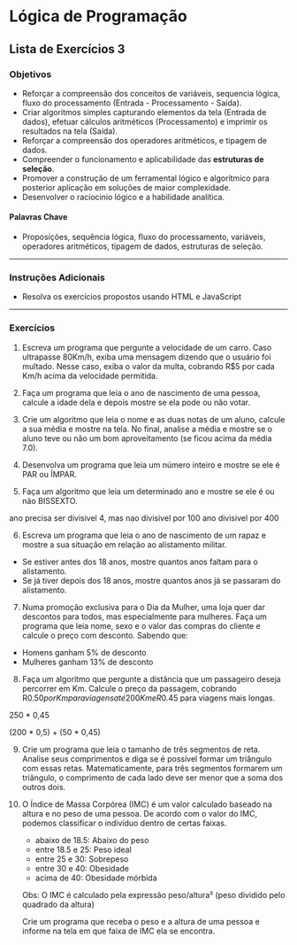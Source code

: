 # Lógica de Programação 
## Lista de Exercícios 3 
### Objetivos
- Reforçar a compreensão dos conceitos de variáveis, sequencia lógica, fluxo do processamento (Entrada - Processamento - Saída). 
- Criar algoritmos simples capturando elementos da tela (Entrada de dados), efetuar cálculos aritméticos (Processamento) e imprimir os resultados na tela (Saída). 
- Reforçar a compreensão dos operadores aritméticos, e tipagem de dados.   
- Compreender o funcionamento e aplicabilidade das **estruturas de seleção**.  
- Promover a construção de um ferramental lógico e algorítmico para posterior aplicação em soluções de maior complexidade.
- Desenvolver o racíocinio lógico e a habilidade analítica. 
#### Palavras Chave  
- Proposições, sequência lógica, fluxo do processamento, variáveis, operadores aritméticos, tipagem de dados, estruturas de seleção. 

---
### Instruções Adicionais 
- Resolva os exercícios propostos usando HTML e JavaScript

--- 
### Exercícios 
1. Escreva um programa que pergunte a velocidade de um carro. Caso ultrapasse 80Km/h, exiba uma mensagem dizendo que o usuário foi multado. Nesse caso, exiba o valor da multa, cobrando R$5 por cada Km/h acima da velocidade permitida.

2. Faça um programa que leia o ano de nascimento de uma pessoa, calcule a idade dela e depois mostre se ela pode ou não votar.

3. Crie um algoritmo que leia o nome e as duas notas de um aluno, calcule a sua média e mostre na tela. No final, analise a média e mostre se o aluno teve ou não um bom aproveitamento (se ficou acima da média 7.0).

4. Desenvolva um programa que leia um número inteiro e mostre se ele é PAR ou ÍMPAR.

5. Faça um algoritmo que leia um determinado ano e mostre se ele é ou não BISSEXTO. 

ano precisa ser divisivel 4, mas nao divisivel por 100 
ano divisivel por 400 

6. Escreva um programa que leia o ano de nascimento de um rapaz e mostre a sua situação em relação ao alistamento militar.
- Se estiver antes dos 18 anos, mostre quantos anos faltam para o alistamento.
- Se já tiver depois dos 18 anos, mostre quantos anos já se passaram do alistamento.

7. Numa promoção exclusiva para o Dia da Mulher, uma loja quer dar descontos para todos, mas especialmente para mulheres. Faça um programa que leia nome, sexo e o valor das compras do cliente e calcule o preço com desconto. Sabendo que:

- Homens ganham 5% de desconto
- Mulheres ganham 13% de desconto

8. Faça um algoritmo que pergunte a distância que um passageiro deseja percorrer em Km. Calcule o preço da passagem, cobrando R$0.50 por Km para viagens até 200Km e R$0.45 para viagens mais longas.

250 * 0,45

(200 * 0,5) + (50 * 0,45) 

9. Crie um programa que leia o tamanho de três segmentos de reta.
Analise seus comprimentos e diga se é possível formar um triângulo com essas retas. Matematicamente, para três segmentos formarem um triângulo, o comprimento de cada lado deve ser menor que a soma dos outros dois.

10. O Índice de Massa Corpórea (IMC) é um valor calculado baseado na altura e no peso de uma pessoa. De acordo com o valor do IMC, podemos classificar o indivíduo dentro de certas faixas.
    - abaixo de 18.5: Abaixo do peso
    - entre 18.5 e 25: Peso ideal
    - entre 25 e 30: Sobrepeso
    - entre 30 e 40: Obesidade
    - acima de 40: Obesidade mórbida

    Obs: O IMC é calculado pela expressão peso/altura² (peso dividido pelo quadrado da altura)

    Crie um programa que receba o peso e a altura de uma pessoa e informe na tela em que faixa de IMC ela se encontra. 



